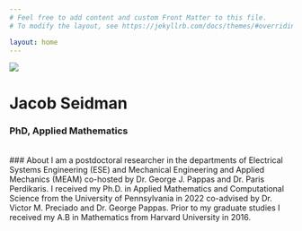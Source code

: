 ```yaml
---
# Feel free to add content and custom Front Matter to this file.
# To modify the layout, see https://jekyllrb.com/docs/themes/#overriding-theme-defaults

layout: home
---
```


<div class="home-info-container">
	<div class="home-img-container">
		<img src="/images/jacob_picture.jpg">
	</div>
<div class="home-info-text">
	<h1>Jacob Seidman</h1>
	<h3 style="font-weight: 0;">PhD, Applied Mathematics</h3>
</div>
</div>

<br>
### About
I am a postdoctoral researcher in the departments of Electrical Systems Engineering (ESE) and Mechanical Engineering and Applied Mechanics (MEAM) co-hosted by Dr. George J. Pappas and Dr. Paris Perdikaris.  I received my Ph.D. in Applied Mathematics and Computational Science from the University of Pennsylvania in 2022 co-advised by Dr. Victor M. Preciado and Dr. George Pappas.  Prior to my graduate studies I received my A.B in Mathematics from Harvard University in 2016.
